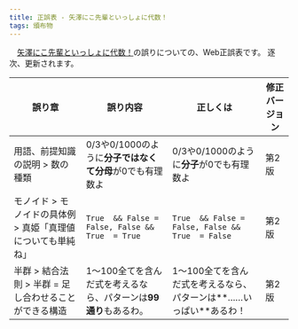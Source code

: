 ```yaml
---
title: 正誤表 - 矢澤にこ先輩といっしょに代数！
tags: 頒布物
---
```


　[矢澤にこ先輩といっしょに代数！](https://aiya000.booth.pm/items/1040121)の誤りについての、Web正誤表です。
逐次、更新されます。

| 誤り章                                                       | 誤り内容                                                         | 正しくは                                                             | 修正バージョン |
|--------------------------------------------------------------|------------------------------------------------------------------|----------------------------------------------------------------------|----------------|
| 用語、前提知識の説明 > 数の種類                              | 0/3や0/1000のように**分子ではなくて分母**が0でも有理数よ         | 0/3や0/1000のように**分子**が0でも有理数よ                           | 第2版          |
| モノイド > モノイドの具体例 > 真姫「真理値についても単純ね」 | `True  && False = False, False && True  = True`                  | `True  && False = False, False && True  = False`                     | 第2版          |
| 半群 > 結合法則 > 半群 = 足し合わせることができる構造        | 1〜100全てを含んだ式を考えるなら、パターンは**99通り**もあるわ。 | 1〜100全てを含んだ式を考えるなら、パターンは**……いっぱい**あるわ！ | 第2版          |
